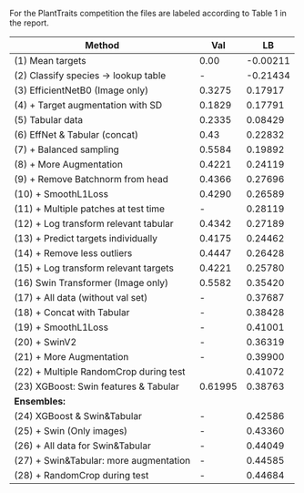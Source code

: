 For the PlantTraits competition the files are labeled according to Table 1 in the report.


| **Method**                                               | **Val** | **LB**     |
|----------------------------------------------------------|---------|------------|
| (1) Mean targets                                         | 0.00    | -0.00211   |
| (2) Classify species → lookup table                      | -       | -0.21434   |
| (3) EfficientNetB0 (Image only)                          | 0.3275  | 0.17917    |
| (4) + Target augmentation with SD                        | 0.1829  | 0.17791    |
| (5) Tabular data                                         | 0.2335  | 0.08429    |
| (6) EffNet & Tabular (concat)                            | 0.43    | 0.22832    |
| (7) + Balanced sampling                                  | 0.5584  | 0.19892    |
| (8) + More Augmentation                                  | 0.4221  | 0.24119    |
| (9)    + Remove Batchnorm from head                      | 0.4366  | 0.27696    |
| (10)      + SmoothL1Loss                                 | 0.4290  | 0.26589    |
| (11)      + Multiple patches at test time                | -       | 0.28119    |
| (12)      + Log transform relevant tabular               | 0.4342  | 0.27189    |
| (13)      + Predict targets individually                 | 0.4175  | 0.24462    |
| (14)      + Remove less outliers                         | 0.4447  | 0.26428    |
| (15)      + Log transform relevant targets               | 0.4221  | 0.25780    |
| (16) Swin Transformer (Image only)                       | 0.5582  | 0.35420    |
| (17) + All data (without val set)                        | -       | 0.37687    |
| (18)    + Concat with Tabular                            | -       | 0.38428    |
| (19)    + SmoothL1Loss                                   | -       | 0.41001    |
| (20)      + SwinV2                                       | -       | 0.36319    |
| (21)      + More Augmentation                            | -       | 0.39900    |
| (22)      + Multiple RandomCrop during test              |         | 0.41072    |
| (23) XGBoost: Swin features & Tabular                    | 0.61995 | 0.38763    |
| **Ensembles:**                                           |         |            |
| (24) XGBoost & Swin&Tabular                              | -       | 0.42586    |
| (25) + Swin (Only images)                                | -       | 0.43360    |
| (26) + All data for Swin&Tabular                         | -       | 0.44049    |
| (27) + Swin&Tabular: more augmentation                   | -       | 0.44585    |
| (28) + RandomCrop during test                            | -       | 0.44684    |
